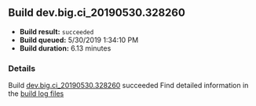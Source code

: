 ## Build dev.big.ci_20190530.328260
- **Build result:** `succeeded`
- **Build queued:** 5/30/2019 1:34:10 PM
- **Build duration:** 6.13 minutes
### Details
Build [dev.big.ci_20190530.328260](https://winappstudio.visualstudio.com/web/build.aspx?pcguid=a4ef43be-68ce-4195-a619-079b4d9834c2&builduri=vstfs%3a%2f%2f%2fBuild%2fBuild%2f28260) succeeded
Find detailed information in the [build log files](https://uwpctdiags.blob.core.windows.net/buildlogs/dev.big.ci_20190530.328260_logs.zip)
